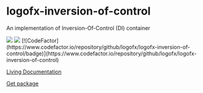# logofx-inversion-of-control
An implementation of Inversion-Of-Control (DI) container

<img src=https://ci.appveyor.com/api/projects/status/github/logofx/logofx-inversion-of-control>
<img src=https://img.shields.io/nuget/dt/LogoFX.Practices.IoC>
[![CodeFactor](https://www.codefactor.io/repository/github/logofx/logofx-inversion-of-control/badge)](https://www.codefactor.io/repository/github/logofx/logofx-inversion-of-control)

[Living Documentation](https://ci.appveyor.com/api/projects/LogoFX/logofx-inversion-of-control/artifacts/src/LogoFX.Practices.IoC.Specs/bin/Release/LivingDoc.html)

[Get package](https://www.nuget.org/packages/LogoFX.Practices.IoC)
